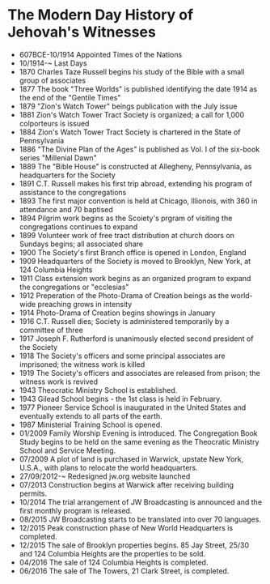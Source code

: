 The Modern Day History of Jehovah's Witnesses
===========================================

- 607BCE-10/1914 Appointed Times of the Nations
- 10/1914-~ Last Days
- 1870 Charles Taze Russell begins his study of the Bible with a small group of associates
- 1877 The book "Three Worlds" is published identifying the date 1914 as the end of the "Gentile Times"
- 1879 "Zion's Watch Tower" beings publication with the July issue
- 1881 Zion's Watch Tower Tract Society is organized; a call for 1,000 colporteurs is issued
- 1884 Zion's Watch Tower Tract Society is chartered in the State of Pennsylvania
- 1886 "The Divine Plan of the Ages" is published as Vol. I of the six-book series "Millenial Dawn"
- 1889 The "Bible House" is constructed at Allegheny, Pennsylvania, as headquarters for the Society
- 1891 C.T. Russell makes his first trip abroad, extending his program of assistance to the congregations
- 1893 The first major convention is held at Chicago, Illionois, with 360 in attendance and 70 baptised
- 1894 Pilgrim work begins as the Scoiety's prgram of visiting the congregations continues to expand
- 1899 Volunteer work of free tract distribution at church doors on Sundays begins; all associated share
- 1900 The Society's first Branch office is opened in London, England
- 1909 Headquarters of the Society is moved to Brooklyn, New York, at 124 Columbia Heights
- 1911 Class extension work begins as an organized program to expand the congregations or "ecclesias"
- 1912 Preperation of the Photo-Drama of Creation beings as the world-wide preaching grows in intensity
- 1914 Photo-Drama of Creation begins showings in January
- 1916 C.T. Russell dies; Society is administered temporarily by a committee of three
- 1917 Joseph F. Rutherford is unanimously elected second president of the Society
- 1918 The Society's officers and some principal associates are imprisoned; the witness work is killed
- 1919 The Society's officers and associates are released from prison; the witness work is revived
- 1943 Theocratic Ministry School is established.
- 1943 Gilead School begins - the 1st class is held in February.
- 1977 Pioneer Service School is inaugurated in the United States and eventually extends to all parts of the earth.
- 1987 Ministerial Training School is opened.  
- 01/2009 Family Worship Evening is introduced.  The Congregation Book Study begins to be held on the same evening as the Theocratic Ministry School and Service Meeting.
- 07/2009 A plot of land is purchased in Warwick, upstate New York, U.S.A., with plans to relocate the world headquarters.
- 27/09/2012-~ Redesigned jw.org website launched
- 07/2013 Construction begins at Warwick after receiving building permits.
- 10/2014 The trial arrangement of JW Broadcasting is announced and the first monthly program is released.  
- 08/2015 JW Broadcasting starts to be translated into over 70 languages.
- 12/2015 Peak construction phase of New World Headquarters is completed.
- 12/2015 The sale of Brooklyn properties begins.  85 Jay Street, 25/30 and 124 Columbia Heights are the properties to be sold.
- 04/2016 The sale of 124 Columbia Heights is completed.
- 06/2016 The sale of The Towers, 21 Clark Street, is completed. 
